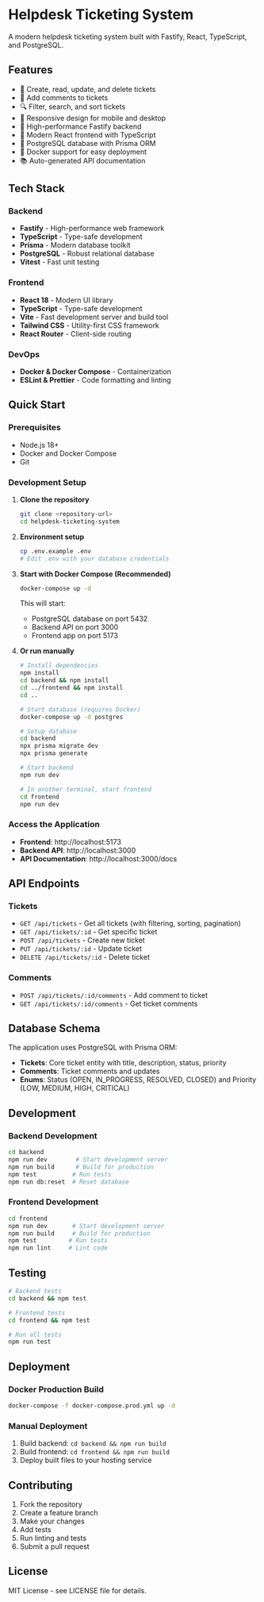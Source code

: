 # Helpdesk Ticketing System

A modern helpdesk ticketing system built with Fastify, React, TypeScript, and PostgreSQL.

## Features

- 🎫 Create, read, update, and delete tickets
- 📝 Add comments to tickets
- 🔍 Filter, search, and sort tickets
- 📱 Responsive design for mobile and desktop
- 🚀 High-performance Fastify backend
- 🎨 Modern React frontend with TypeScript
- 🐘 PostgreSQL database with Prisma ORM
- 🐳 Docker support for easy deployment
- 📚 Auto-generated API documentation

## Tech Stack

### Backend
- **Fastify** - High-performance web framework
- **TypeScript** - Type-safe development
- **Prisma** - Modern database toolkit
- **PostgreSQL** - Robust relational database
- **Vitest** - Fast unit testing

### Frontend
- **React 18** - Modern UI library
- **TypeScript** - Type-safe development
- **Vite** - Fast development server and build tool
- **Tailwind CSS** - Utility-first CSS framework
- **React Router** - Client-side routing

### DevOps
- **Docker & Docker Compose** - Containerization
- **ESLint & Prettier** - Code formatting and linting

## Quick Start

### Prerequisites
- Node.js 18+
- Docker and Docker Compose
- Git

### Development Setup

1. **Clone the repository**
   ```bash
   git clone <repository-url>
   cd helpdesk-ticketing-system
   ```

2. **Environment setup**
   ```bash
   cp .env.example .env
   # Edit .env with your database credentials
   ```

3. **Start with Docker Compose (Recommended)**
   ```bash
   docker-compose up -d
   ```
   This will start:
   - PostgreSQL database on port 5432
   - Backend API on port 3000
   - Frontend app on port 5173

4. **Or run manually**
   ```bash
   # Install dependencies
   npm install
   cd backend && npm install
   cd ../frontend && npm install
   cd ..
   
   # Start database (requires Docker)
   docker-compose up -d postgres
   
   # Setup database
   cd backend
   npx prisma migrate dev
   npx prisma generate
   
   # Start backend
   npm run dev
   
   # In another terminal, start frontend
   cd frontend
   npm run dev
   ```

### Access the Application

- **Frontend**: http://localhost:5173
- **Backend API**: http://localhost:3000
- **API Documentation**: http://localhost:3000/docs

## API Endpoints

### Tickets
- `GET /api/tickets` - Get all tickets (with filtering, sorting, pagination)
- `GET /api/tickets/:id` - Get specific ticket
- `POST /api/tickets` - Create new ticket
- `PUT /api/tickets/:id` - Update ticket
- `DELETE /api/tickets/:id` - Delete ticket

### Comments
- `POST /api/tickets/:id/comments` - Add comment to ticket
- `GET /api/tickets/:id/comments` - Get ticket comments

## Database Schema

The application uses PostgreSQL with Prisma ORM:

- **Tickets**: Core ticket entity with title, description, status, priority
- **Comments**: Ticket comments and updates
- **Enums**: Status (OPEN, IN_PROGRESS, RESOLVED, CLOSED) and Priority (LOW, MEDIUM, HIGH, CRITICAL)

## Development

### Backend Development
```bash
cd backend
npm run dev        # Start development server
npm run build      # Build for production
npm test          # Run tests
npm run db:reset  # Reset database
```

### Frontend Development
```bash
cd frontend
npm run dev       # Start development server
npm run build     # Build for production
npm test         # Run tests
npm run lint     # Lint code
```

## Testing

```bash
# Backend tests
cd backend && npm test

# Frontend tests
cd frontend && npm test

# Run all tests
npm run test
```

## Deployment

### Docker Production Build
```bash
docker-compose -f docker-compose.prod.yml up -d
```

### Manual Deployment
1. Build backend: `cd backend && npm run build`
2. Build frontend: `cd frontend && npm run build`
3. Deploy built files to your hosting service

## Contributing

1. Fork the repository
2. Create a feature branch
3. Make your changes
4. Add tests
5. Run linting and tests
6. Submit a pull request

## License

MIT License - see LICENSE file for details.